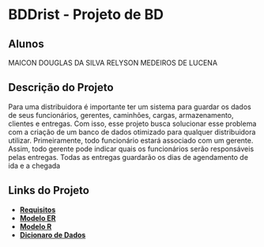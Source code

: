 # BDDrist - Projeto de BD


## Alunos

MAICON DOUGLAS DA SILVA
RELYSON MEDEIROS DE LUCENA

## Descrição do Projeto

Para uma distribuidora é importante ter um sistema para guardar os dados de seus funcionários, gerentes, caminhões, cargas, armazenamento, clientes e entregas. Com isso, esse projeto busca solucionar esse problema com a criação de um banco de dados otimizado para qualquer distribuidora utilizar. Primeiramente, todo funcionário estará associado com um gerente. Assim, todo gerente pode indicar quais os funcionários serão responsáveis pelas entregas. Todas as entregas guardarão os dias de agendamento de ida e a chegada

## Links do Projeto
* [**Requisitos**](https://github.com/mdouglas630/BDDrist/blob/main/DOCS/REQUISITOS.md)
* [**Modelo ER**](https://github.com/mdouglas630/BDDrist/blob/main/DOCS/MODELO_ER.md)
* [**Modelo R**](https://github.com/mdouglas630/BDDrist/blob/main/DOCS/MODELO_R.md)
* [**Dicionaro de Dados**](https://github.com/mdouglas630/blob/main/BDDrist/DOCS/DICIONARIO_DADOS.md)
